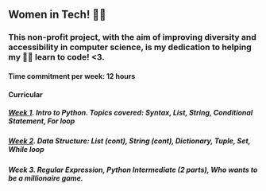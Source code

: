 ## Women in Tech! 👩‍💻 

### This non-profit project, with the aim of improving diversity and accessibility in computer science, is my dedication to helping my 💁‍♀️ learn to code! <3. 

#### Time commitment per week: 12 hours

#### Curricular
##### [Week 1](https://github.com/tringuyen-2024/Data-Analytics-with-Python/tree/main/Data%20Analytics%20with%20Python/Week%201). Intro to Python. Topics covered: Syntax, List, String, Conditional Statement, For loop
##### [Week 2](https://github.com/tringuyen-2024/Data-Analytics-with-Python/tree/main/Data%20Analytics%20with%20Python/Week%202). Data Structure: List (cont), String (cont), Dictionary, Tuple, Set, While loop
##### Week 3. Regular Expression, Python Intermediate (2 parts), Who wants to be a millionaire game. 

